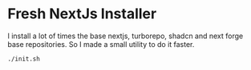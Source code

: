 # Fresh NextJs Installer

I install a lot of times the base nextjs, turborepo, shadcn and next forge base repositories. So I made a small utility to do it faster.

```sh
./init.sh
```

